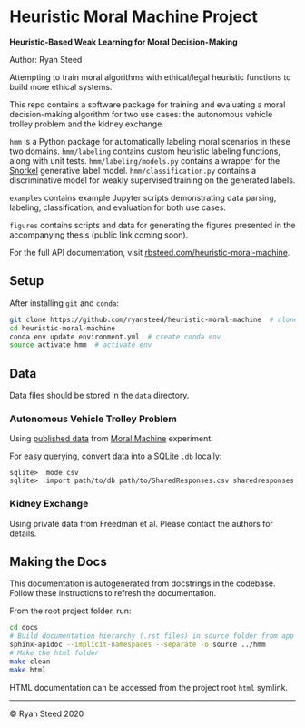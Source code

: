Heuristic Moral Machine Project
================================

**Heuristic-Based Weak Learning for Moral Decision-Making**

Author: Ryan Steed

Attempting to train moral algorithms with ethical/legal heuristic functions to build more ethical systems.

This repo contains a software package for training and evaluating a moral decision-making algorithm for two use cases: 
the autonomous vehicle trolley problem and the kidney exchange.

`hmm` is a Python package for automatically labeling moral scenarios in these two domains. `hmm/labeling`
contains custom heuristic labeling functions, along with unit tests. `hmm/labeling/models.py` contains a wrapper for the 
[Snorkel](https://www.snorkel.org/) generative label model. `hmm/classification.py` contains a discriminative model for
weakly supervised training on the generated labels.

`examples` contains example Jupyter scripts demonstrating data parsing, labeling, classification, and evaluation for both use cases.

`figures` contains scripts and data for generating the figures presented in the accompanying thesis (public link coming soon).

For the full API documentation, visit [rbsteed.com/heuristic-moral-machine](https://rbsteed.com/heuristic-moral-machine).

## Setup
After installing `git` and `conda`:
```bash
git clone https://github.com/ryansteed/heuristic-moral-machine  # clone this repo
cd heuristic-moral-machine
conda env update environment.yml  # create conda env
source activate hmm  # activate env
```

## Data

Data files should be stored in the `data` directory.

### Autonomous Vehicle Trolley Problem
Using [published data](https://osf.io/3hvt2/?view_only=4bb49492edee4a8eb1758552a362a2cf) from 
[Moral Machine](http://moralmachine.mit.edu/) experiment.

For easy querying, convert data into a SQLite `.db` locally:
```
sqlite> .mode csv
sqlite> .import path/to/db path/to/SharedResponses.csv sharedresponses
```

### Kidney Exchange

Using private data from Freedman et al. Please contact the authors for details.

## Making the Docs

This documentation is autogenerated from docstrings in the codebase. Follow these instructions to refresh the documentation.

From the root project folder, run:
```bash
cd docs
# Build documentation hierarchy (.rst files) in source folder from app package
sphinx-apidoc --implicit-namespaces --separate -o source ../hmm
# Make the html folder
make clean
make html
```

HTML documentation can be accessed from the project root `html` symlink.

---
© Ryan Steed 2020